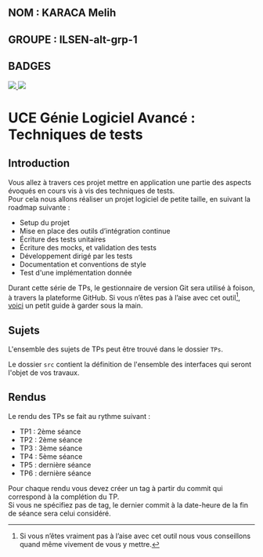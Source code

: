## NOM : KARACA Melih
## GROUPE : ILSEN-alt-grp-1
## BADGES

<a href="https://dl.circleci.com/status-badge/redirect/gh/melihdidi/ceri-m1-techniques-de-test/tree/master">
 <img src="https://dl.circleci.com/status-badge/img/gh/melihdidi/ceri-m1-techniques-de-test/tree/master.svg?style=svg">
</a>

<a href="https://codecov.io/gh/melihdidi/ceri-m1-techniques-de-test" > 
 <img src="https://codecov.io/gh/melihdidi/ceri-m1-techniques-de-test/graph/badge.svg?token=ZAEI9D1AR8"/> 
</a>

# UCE Génie Logiciel Avancé : Techniques de tests

## Introduction

Vous allez à travers ces projet mettre en application une partie des aspects évoqués en cours vis à vis des techniques de tests.  
Pour cela nous allons réaliser un projet logiciel de petite taille, en suivant la roadmap suivante : 
- Setup du projet
- Mise en place des outils d’intégration continue
- Écriture des tests unitaires
- Écriture des mocks, et validation des tests
- Développement dirigé par les tests
- Documentation et conventions de style
- Test d'une implémentation donnée

Durant cette série de TPs, le gestionnaire de version Git sera utilisé à foison, à travers la plateforme GitHub. Si vous n’êtes pas à l’aise avec cet outil[^1], [voici](http://rogerdudler.github.io/git-guide/) un petit guide à garder sous la main.

## Sujets

L'ensemble des sujets de TPs peut être trouvé dans le dossier `TPs`.

Le dossier `src` contient la définition de l'ensemble des interfaces qui seront l'objet de vos travaux.

## Rendus

Le rendu des TPs se fait au rythme suivant :

- TP1 : 2ème séance
- TP2 : 2ème séance
- TP3 : 3ème séance
- TP4 : 5ème séance
- TP5 : dernière séance
- TP6 : dernière séance

Pour chaque rendu vous devez créer un tag à partir du commit qui correspond à la complétion du TP.  
Si vous ne spécifiez pas de tag, le dernier commit à la date-heure de la fin de séance sera celui considéré.

[^1]: Si vous n’êtes vraiment pas à l’aise avec cet outil nous vous conseillons quand même vivement de vous y mettre.
